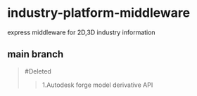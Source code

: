 industry-platform-middleware
============================
express middleware for 2D,3D industry information

main branch
-----------

>#Deleted
>>1.Autodesk forge model derivative API

